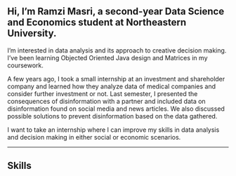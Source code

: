 ## Hi, I’m Ramzi Masri, a second-year Data Science and Economics student at Northeastern University. 
I’m interested in data analysis and its approach to creative decision making. I’ve been learning Objected Oriented Java design and Matrices in my coursework. 

A few years ago, I took a small internship at an investment and shareholder company and learned how they analyze data of medical companies and consider further investment or not. Last semester, I presented the consequences of disinformation with a partner and included data on disinformation found on social media and news articles. We also discussed possible solutions to prevent disinformation based on the data gathered. 

I want to take an internship where I can improve my skills in data analysis and decision making in either social or economic scenarios.

___

<h2>Skills</h2>
